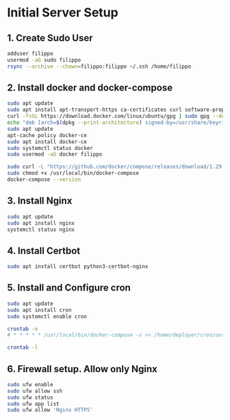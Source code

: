 # Initial Server Setup

## 1. Create Sudo User

```bash
adduser filippo
usermod -aG sudo filippo
rsync --archive --chown=filippo:filippo ~/.ssh /home/filippo
```

## 2. Install docker and docker-compose

```bash
sudo apt update
sudo apt install apt-transport-https ca-certificates curl software-properties-common
curl -fsSL https://download.docker.com/linux/ubuntu/gpg | sudo gpg --dearmor -o /usr/share/keyrings/docker-archive-keyring.gpg
echo "deb [arch=$(dpkg --print-architecture) signed-by=/usr/share/keyrings/docker-archive-keyring.gpg] https://download.docker.com/linux/ubuntu $(lsb_release -cs) stable" | sudo tee /etc/apt/sources.list.d/docker.list > /dev/null
sudo apt update
apt-cache policy docker-ce
sudo apt install docker-ce
sudo systemctl status docker
sudo usermod -aG docker filippo

sudo curl -L "https://github.com/docker/compose/releases/download/1.29.2/docker-compose-$(uname -s)-$(uname -m)" -o /usr/local/bin/docker-compose
sudo chmod +x /usr/local/bin/docker-compose
docker-compose --version
```

## 3. Install Nginx

```bash
sudo apt update
sudo apt install nginx
systemctl status nginx
```

## 4. Install Certbot

```bash
sudo apt install certbot python3-certbot-nginx
```

## 5. Install and Configure cron

```bash
sudo apt update
sudo apt install cron
sudo systemctl enable cron

crontab -e
# * * * * * /usr/local/bin/docker-compose -v >> /home/deployer/cron/out.log 2>&1

crontab -l
```

## 6. Firewall setup. Allow only Nginx

```bash
sudo ufw enable
sudo ufw allow ssh
sudo ufw status
sudo ufw app list
sudo ufw allow 'Nginx HTTPS'
```